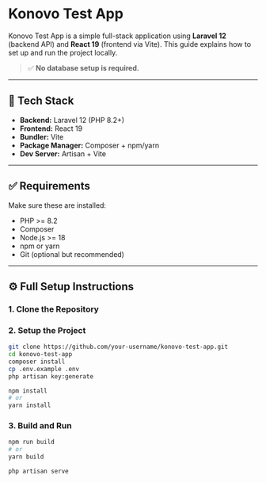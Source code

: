 # Konovo Test App

Konovo Test App is a simple full-stack application using **Laravel 12** (backend API) and **React 19** (frontend via Vite). This guide explains how to set up and run the project locally.

> ✅ **No database setup is required.**

---

## 🧰 Tech Stack

- **Backend:** Laravel 12 (PHP 8.2+)
- **Frontend:** React 19
- **Bundler:** Vite
- **Package Manager:** Composer + npm/yarn
- **Dev Server:** Artisan + Vite

---

## ✅ Requirements

Make sure these are installed:

- PHP >= 8.2
- Composer
- Node.js >= 18
- npm or yarn
- Git (optional but recommended)

---

## ⚙️ Full Setup Instructions

### 1. Clone the Repository

### 2. Setup the Project

```bash
git clone https://github.com/your-username/konovo-test-app.git
cd konovo-test-app
composer install
cp .env.example .env
php artisan key:generate

npm install
# or
yarn install
```
### 3. Build and Run

```bash
npm run build
# or
yarn build

php artisan serve
```